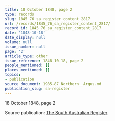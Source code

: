 ```yaml
---
title: 18 October 1848, page 2
type: records
slug: 1845_76_sa_register_content_2817
url: /records/1845_76_sa_register_content_2817/
record_id: 1845_76_sa_register_content_2817
date: '1848-10-18'
date_display: null
volume: null
issue_number: null
page: '2'
article_type: other
issue_reference: 1848-10-18, page 2
people_mentioned: []
places_mentioned: []
topics:
- publication
source_document: 1985-87_Northern__Argus.md
publication_slug: sa-register
---
```


18 October 1848, page 2

Source publication: [The South Australian Register](/publications/sa-register/)
